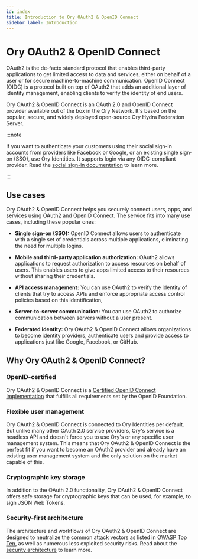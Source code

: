```yaml
---
id: index
title: Introduction to Ory OAuth2 & OpenID Connect
sidebar_label: Introduction
---
```


# Ory OAuth2 & OpenID Connect

OAuth2 is the de-facto standard protocol that enables third-party applications to get limited access to data and services, either
on behalf of a user or for secure machine-to-machine communication. OpenID Connect (OIDC) is a protocol built on top of OAuth2
that adds an additional layer of identity management, enabling clients to verify the identity of end users.

Ory OAuth2 & OpenID Connect is an OAuth 2.0 and OpenID Connect provider available out of the box in the Ory Network. It's based on
the popular, secure, and widely deployed open-source Ory Hydra Federation Server.

:::note

If you want to authenticate your customers using their social sign-in accounts from providers like Facebook or Google, or an
existing single sign-on (SSO), use Ory Identities. It supports login via any OIDC-compliant provider. Read the
[social sign-in documentation](/kratos/social-signin/01_overview.mdx) to learn more.

:::

## Use cases

Ory OAuth2 & OpenID Connect helps you securely connect users, apps, and services using OAuth2 and OpenID Connect. The service fits
into many use cases, including these popular ones:

- **Single sign-on (SSO):** OpenID Connect allows users to authenticate with a single set of credentials across multiple
  applications, eliminating the need for multiple logins.

- **Mobile and third-party application authorization:** OAuth2 allows applications to request authorization to access resources on
  behalf of users. This enables users to give apps limited access to their resources without sharing their credentials.

- **API access management:** You can use OAuth2 to verify the identity of clients that try to access APIs and enforce appropriate
  access control policies based on this identification,

- **Server-to-server communication:** You can use OAuth2 to authorize communication between servers without a user present.

- **Federated identity:** Ory OAuth2 & OpenID Connect allows organizations to become identity providers, authenticate users and
  provide access to applications just like Google, Facebook, or GitHub.

## Why Ory OAuth2 & OpenID Connect?

### OpenID-certified

Ory OAuth2 & OpenID Connect is a [Certified OpenID Connect Implementation](https://openid.net/developers/certified/) that fulfills
all requirements set by the OpenID Foundation.

### Flexible user management

Ory OAuth2 & OpenID Connect is connected to Ory Identities per default. But unlike many other OAuth 2.0 service providers, Ory's
service is a headless API and doesn't force you to use Ory's or any specific user management system. This means that Ory OAuth2 &
OpenID Connect is the perfect fit if you want to become an OAuth2 provider and already have an existing user management system and
the only solution on the market capable of this.

### Cryptographic key storage

In addition to the OAuth 2.0 functionality, Ory OAuth2 & OpenID Connect offers safe storage for cryptographic keys that can be
used, for example, to sign JSON Web Tokens.

### Security-first architecture

The architecture and workflows of Ory OAuth2 & OpenID Connect are designed to neutralize the common attack vectors as listed in
[OWASP Top Ten](https://owasp.org/www-project-top-ten/), as well as numerous less exploited security risks. Read about the
[security architecture](./security-architecture.md) to learn more.
